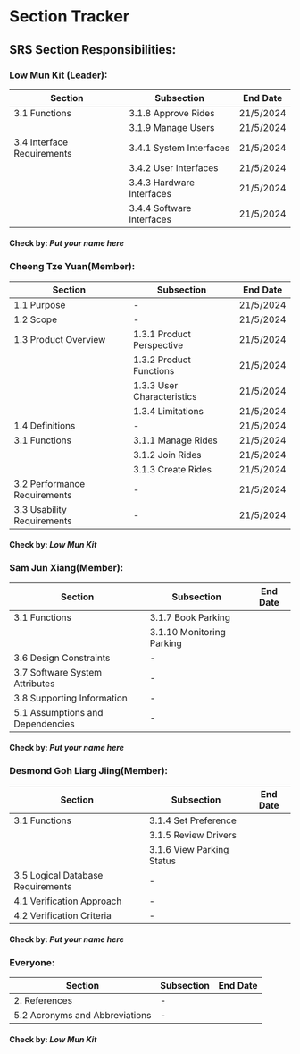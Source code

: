 # Section Tracker
## SRS Section Responsibilities:
### **Low Mun Kit (Leader):**
| Section                    | Subsection                | End Date |
|----------------------------|---------------------------|----------|
|3.1 Functions               |3.1.8 Approve Rides        |21/5/2024 |
|                            |3.1.9 Manage Users         |21/5/2024 |
|3.4 Interface Requirements  |3.4.1 System Interfaces    |21/5/2024 |
|                            |3.4.2 User Interfaces      |21/5/2024 |
|                            |3.4.3 Hardware Interfaces  |21/5/2024 |
|                            |3.4.4 Software Interfaces  |21/5/2024 |
#### Check by: _Put your name here_ 

### **Cheeng Tze Yuan(Member):**
| Section                     | Subsection                | End Date |
|-----------------------------|---------------------------|----------|
|1.1 Purpose                  |-                          |21/5/2024 |
|1.2 Scope                    |-                          |21/5/2024 |
|1.3 Product Overview         |1.3.1 Product Perspective  |21/5/2024 |
|                             |1.3.2 Product Functions    |21/5/2024 |
|                             |1.3.3 User Characteristics |21/5/2024 |
|                             |1.3.4 Limitations          |21/5/2024 |
|1.4 Definitions              |-                          |21/5/2024 |
|3.1 Functions                |3.1.1 Manage Rides         |21/5/2024 |
|                             |3.1.2 Join Rides           |21/5/2024 |
|                             |3.1.3 Create Rides         |21/5/2024 |
|3.2 Performance Requirements |-                          |21/5/2024 |
|3.3 Usability Requirements   |-                          |21/5/2024 |
#### Check by: _Low Mun Kit_

### **Sam Jun Xiang(Member):**
| Section                           | Subsection                | End Date |
|-----------------------------------|---------------------------|----------|
|3.1 Functions                      |3.1.7 Book Parking         |          |
|                                   |3.1.10 Monitoring Parking  |          |
|3.6 Design Constraints             |-                          |          |
|3.7 Software System Attributes     |-                          |          |
|3.8 Supporting Information         |-                          |          |
|5.1 Assumptions and Dependencies   |-                          |          |
#### Check by: _Put your name here_

### **Desmond Goh Liarg Jiing(Member):**
| Section                           | Subsection                | End Date |
|-----------------------------------|---------------------------|----------|
|3.1 Functions                      |3.1.4 Set Preference       |          |
|                                   |3.1.5 Review Drivers       |          |
|                                   |3.1.6 View Parking Status  |          |
|3.5 Logical Database Requirements  |-                          |          |
|4.1 Verification Approach          |-                          |          |
|4.2 Verification Criteria          |-                          |          |
#### Check by: _Put your name here_

### **Everyone:**
| Section                           | Subsection                | End Date |
|-----------------------------------|---------------------------|----------|
|2. References                      |-                          |          | 
|5.2 Acronyms and Abbreviations     |-                          |          |
#### Check by: _Low Mun Kit_